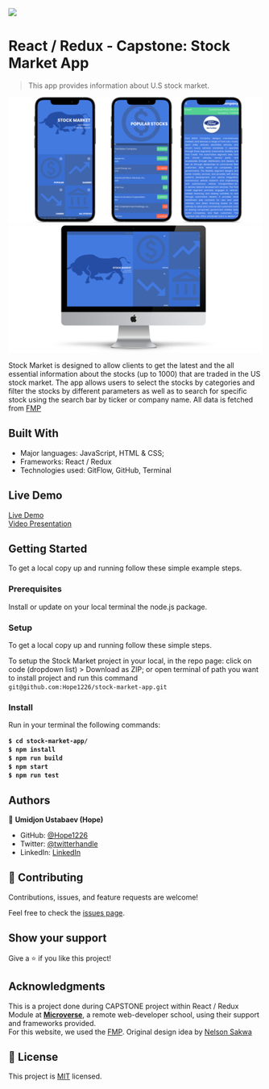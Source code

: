 ![](https://img.shields.io/badge/Microverse-blueviolet)

# React / Redux - Capstone: Stock Market App

> This app provides information about U.S stock market.

![screenshot](./src/assets/images/screen.png)
![screenshot](./src/assets/images/screen2.png)

Stock Market is designed to allow clients to get the latest and the all essential information about the stocks (up to 1000) that are traded in the US stock market. The app allows users to select the stocks by categories and filter the stocks by different parameters as well as to search for specific stock using the search bar by ticker or company name. All data is fetched from [FMP](https://site.financialmodelingprep.com/developer/docs)

## Built With

- Major languages: JavaScript, HTML & CSS;
- Frameworks: React / Redux
- Technologies used: GitFlow, GitHub, Terminal

## Live Demo

[Live Demo](https://hope-stock-market.netlify.app/) <br>
[Video Presentation](https://www.loom.com/share/4791fb9590eb4ef4b3bc95df4870a868)

## Getting Started

To get a local copy up and running follow these simple example steps.

### Prerequisites

Install or update on your local terminal the node.js package.

### Setup

To get a local copy up and running follow these simple steps.

To setup the Stock Market project in your local, in the repo page:
click on code (dropdown list) > Download as ZIP;
or open terminal of path you want to install project and run this command <br>
`git@github.com:Hope1226/stock-market-app.git`

### Install

Run in your terminal the following commands:

**`$ cd stock-market-app/`**<br>
**`$ npm install`**<br>
**`$ npm run build`**<br>
**`$ npm start`**<br>
**`$ npm run test`**

## Authors

👤 **Umidjon Ustabaev (Hope)**

- GitHub: [@Hope1226](https://github.com/Hope1226)
- Twitter: [@twitterhandle](https://twitter.com/twitterhandle)
- LinkedIn: [LinkedIn](https://linkedin.com/in/linkedinhandle)

## 🤝 Contributing

Contributions, issues, and feature requests are welcome!

Feel free to check the [issues page](https://github.com/Hope1226/stock-market-app/issues).

## Show your support

Give a ⭐️ if you like this project!

## Acknowledgments

This is a project done during CAPSTONE project within React / Redux Module at **[Microverse](https://www.microverse.org/)**, a remote web-developer school, using their support and frameworks provided.<br>
For this website, we used the [FMP](https://site.financialmodelingprep.com/developer/docs). Original design idea by [Nelson Sakwa](https://www.behance.net/sakwadesignstudio)

## 📝 License

This project is [MIT](./MIT.md) licensed.
